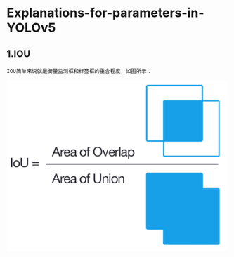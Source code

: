 # Explanations-for-parameters-in-YOLOv5

## 1.IOU
    IOU简单来说就是衡量监测框和标签框的重合程度，如图所示：
![image](https://raw.githubusercontent.com/zzr2311559/Explanations-for-parameters-in-YOLOv5/master/imgfile/IOU.jpg)
